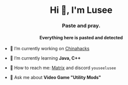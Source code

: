 <h1 align="center">Hi 👋, I'm Lusee</h1>
<h3 align="center">Paste and pray.</h3>
<h4 align="center"> Everything here is pasted and detected </h4>

- 🔭 I’m currently working on [Chinahacks](https://github.com/twojapiez/chinahacks)

- 🌱 I’m currently learning **Java, C++**

- 📧 How to reach me: [Matrix](https://matrix.to/#/@lusee:matrix.org) and discord `youseelusee`

- 💬 Ask me about **Video Game "Utility Mods"**
